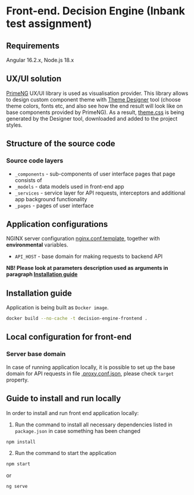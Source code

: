 # Front-end. Decision Engine (Inbank test assignment)

## Requirements

Angular 16.2.x, Node.js 18.x

## UX/UI solution
[PrimeNG](https://primeng.org/) UX/UI library is used as visualisation provider. This library allows to design custom
component theme with [Theme Designer](https://designer.primeng.org/#/) tool (choose theme colors, fonts etc, and also see
how the end result will look like on base components provided by PrimeNG). As a result, [theme.css](src/assets/styles/theme.css)
is being generated by the Designer tool, downloaded and added to the project styles.

## Structure of the source code

### Source code layers

- `_components` - sub-components of user interface pages that page consists of
- `_models` - data models used in front-end app
- `_services` - service layer for API requests, interceptors and additional app background functionality
- `_pages` - pages of user interface

## Application configurations

NGINX server configuration [nginx.conf.template](nginx.conf.template),
together with **environmental** variables.

* `API_HOST` - base domain for making requests to backend API

**NB! Please look at parameters description used as arguments in paragraph [Installation guide](#installation-guide)**

## Installation guide

Application is being built as `Docker image`.

```sh
docker build --no-cache -t decision-engine-frontend .
```

## Local configuration for front-end

### Server base domain

In case of running application locally, it is possible to set up the base domain for API requests in file 
[.proxy.conf.json](proxy.conf.json), please check `target` property.

## Guide to install and run locally

In order to install and run front end application locally:

1. Run the command to install all necessary dependencies listed in `package.json`
in case something has been changed

```sh
npm install
```
2. Run the command to start the application

```sh
npm start
```
or
```sh
ng serve
```
